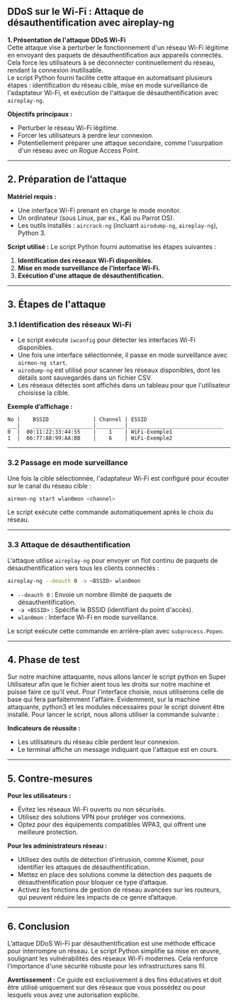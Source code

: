 ## DDoS sur le Wi-Fi : Attaque de désauthentification avec aireplay-ng

**1. Présentation de l'attaque DDoS Wi-Fi**  
Cette attaque vise à perturber le fonctionnement d'un réseau Wi-Fi légitime en envoyant des paquets de désauthentification aux appareils connectés. Cela force les utilisateurs à se déconnecter continuellement du réseau, rendant la connexion inutilisable.  
Le script Python fourni facilite cette attaque en automatisant plusieurs étapes : identification du réseau cible, mise en mode surveillance de l'adaptateur Wi-Fi, et exécution de l'attaque de désauthentification avec `aireplay-ng`.  

**Objectifs principaux :**
- Perturber le réseau Wi-Fi légitime.
- Forcer les utilisateurs à perdre leur connexion.
- Potentiellement préparer une attaque secondaire, comme l'usurpation d'un réseau avec un Rogue Access Point.  

---

## 2. Préparation de l’attaque  

**Matériel requis :**  
- Une interface Wi-Fi prenant en charge le mode monitor.  
- Un ordinateur (sous Linux, par ex., Kali ou Parrot OS).  
- Les outils installés : `aircrack-ng` (incluant `airodump-ng`, `aireplay-ng`), Python 3.  

**Script utilisé :** Le script Python fourni automatise les étapes suivantes :  
1. **Identification des réseaux Wi-Fi disponibles.**  
2. **Mise en mode surveillance de l'interface Wi-Fi.**  
3. **Exécution d'une attaque de désauthentification.**

---

## 3. Étapes de l'attaque

### 3.1 Identification des réseaux Wi-Fi
- Le script exécute `iwconfig` pour détecter les interfaces Wi-Fi disponibles.  
- Une fois une interface sélectionnée, il passe en mode surveillance avec `airmon-ng start`.  
- `airodump-ng` est utilisé pour scanner les réseaux disponibles, dont les détails sont sauvegardés dans un fichier CSV.  
- Les réseaux détectés sont affichés dans un tableau pour que l'utilisateur choisisse la cible.  

**Exemple d’affichage :**
```plaintext
No |    BSSID              | Channel | ESSID                         
___|    ___________________|_________|______________________________
0  |  00:11:22:33:44:55    |    1    | WiFi-Exemple1
1  |  66:77:88:99:AA:BB    |    6    | WiFi-Exemple2
```

---

### 3.2 Passage en mode surveillance
Une fois la cible sélectionnée, l'adaptateur Wi-Fi est configuré pour écouter sur le canal du réseau cible :
```bash
airmon-ng start wlan0mon <channel>
```
Le script exécute cette commande automatiquement après le choix du réseau.

---

### 3.3 Attaque de désauthentification
L'attaque utilise `aireplay-ng` pour envoyer un flot continu de paquets de désauthentification vers tous les clients connectés :
```bash
aireplay-ng --deauth 0 -a <BSSID> wlan0mon
```
- `--deauth 0` : Envoie un nombre illimité de paquets de désauthentification.  
- `-a <BSSID>` : Spécifie le BSSID (identifiant du point d'accès).  
- `wlan0mon` : Interface Wi-Fi en mode surveillance.

Le script exécute cette commande en arrière-plan avec `subprocess.Popen`.

---

## 4. Phase de test
Sur notre machine attaquante, nous allons lancer le script python en Super Utilisateur afin que le fichier aient tous les droits sur notre machine et puisse faire ce qu'il veut. 
Pour l'interface choisie, nous utiliserons celle de base qui fera parfaitemment l'affaire. Evidemment, sur la machine attaquante, python3 et les modules nécessaires pour le script doivent être installé.
Pour lancer le script, nous allons utiliser la commande suivante :



**Indicateurs de réussite :**  
- Les utilisateurs du réseau cible perdent leur connexion.  
- Le terminal affiche un message indiquant que l'attaque est en cours.  

---

## 5. Contre-mesures

**Pour les utilisateurs :**  
- Évitez les réseaux Wi-Fi ouverts ou non sécurisés.  
- Utilisez des solutions VPN pour protéger vos connexions.  
- Optez pour des équipements compatibles WPA3, qui offrent une meilleure protection.  

**Pour les administrateurs réseau :**  
- Utilisez des outils de détection d'intrusion, comme Kismet, pour identifier les attaques de désauthentification.  
- Mettez en place des solutions comme la détection des paquets de désauthentification pour bloquer ce type d’attaque.  
- Activez les fonctions de gestion de réseau avancées sur les routeurs, qui peuvent réduire les impacts de ce genre d’attaque.

---

## 6. Conclusion  
L’attaque DDoS Wi-Fi par désauthentification est une méthode efficace pour interrompre un réseau. Le script Python simplifie sa mise en œuvre, soulignant les vulnérabilités des réseaux Wi-Fi modernes. Cela renforce l'importance d'une sécurité robuste pour les infrastructures sans fil.  

**Avertissement :** Ce guide est exclusivement à des fins éducatives et doit être utilisé uniquement sur des réseaux que vous possédez ou pour lesquels vous avez une autorisation explicite.
